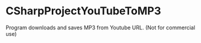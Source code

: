 # CSharpProjectYouTubeToMP3
Program downloads and saves MP3 from Youtube URL.  (Not for commercial use)

